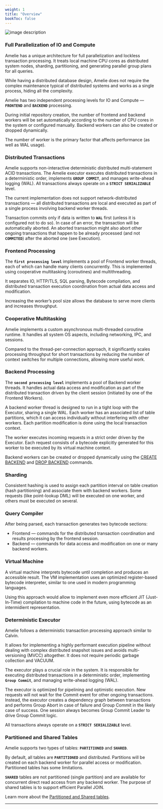 ```yaml
---
weight: 1
title: "Overview"
bookToc: false
---
```


![image description](/docs/compute/architecture.png)

### Full Parallelization of IO and Compute

Amelie has a unique architecture for full parallelization and lockless transaction processing.
It treats local machine CPU cores as distributed system nodes, sharding, partitioning, and generating
parallel group plans for all queries.

While having a distributed database design, Amelie does not require the complex maintenance typical of distributed
systems and works as a single process, hiding all the complexity.

Amelie has two independent processing levels for IO and Compute — **`FRONTEND`** and **`BACKEND`** processing.

During initial repository creation, the number of frontend and backend workers will be set automatically
according to the number of CPU cores in the system or configured manually. Backend workers can also be created or
dropped dynamically.

The number of worker is the primary factor that affects performance (as well as WAL usage).

### Distributed Transactions

Amelie supports non-interactive deterministic distributed multi-statement ACID transactions.
The Amelie executor executes distributed transactions in a deterministic order, implements **`GROUP COMMIT`**,
and manages write-ahead logging (WAL). All transactions always operate on a **`STRICT SERIALIZABLE`** level.

The current implementation does not support network-distributed transactions — all distributed transactions are local
and executed as part of a single process involving backend worker threads.

Transaction commits only if data is written to **`WAL`** first (unless it is configured not to do so).
In case of an error, the transaction will be automatically aborted. An aborted transaction
might also abort other ongoing transactions that happen to be already processed (and not **`COMMITED`**) after
the aborted one (see Execution).

### Frontend Processing

The **`first processing level`** implements a pool of Frontend worker threads, each of which can handle many clients concurrently.
This is implemented using cooperative multitasking (coroutines) and multithreading.

It separates IO, HTTP/TLS, SQL parsing, Bytecode compilation, and distributed transaction execution coordination from
actual data access and modification.

Increasing the worker’s pool size allows the database to serve more clients and increases throughput.

### Cooperative Multitasking

Amelie implements a custom asynchronous multi-threaded coroutine runtime. It handles all system OS aspects,
including networking, IPC, and sessions.

Compared to the thread-per-connection approach, it significantly scales processing throughput for short
transactions by reducing the number of context switches for multiple connections, allowing more useful work.

### Backend Processing

The **`second processing level`** implements a pool of Backend worker threads.
It handles actual data access and modification as part of the distributed transaction driven by the client
session (initiated by one of the Frontend Workers).

A backend worker thread is designed to run in a tight loop with the Executor, sharing a single WAL.
Each worker has an associated list of table partitions, which it can access individually without
interfering with other workers. Each partition modification is done using the local transaction context.

The worker executes incoming requests in a strict order driven by the Executor. Each request consists of a
bytecode explicitly generated for this worker to be executed by its virtual machine context.

Backend workers can be created or dropped dynamically using the [CREATE BACKEND](/docs/compute/create) and
[DROP BACKEND](/docs/compute/drop) commands.

### Sharding

Consistent hashing is used to assign each partition interval on table creation (hash partitioning) and associate
them with backend workers. Some requests (like point-lookup DML) will be executed on one worker, and
others must be executed on several.

### Query Compiler

After being parsed, each transaction generates two bytecode sections:

* Frontend — commands for the distributed transaction coordination and results processing by the frontend session.
* Backend — commands for data access and modification on one or many backend workers.

### Virtual Machine

A virtual machine interprets bytecode until completion and produces an accessible result.
The VM implementation uses an optimized register-based bytecode interpreter, similar to one used in
modern programming languages.

Using this approach would allow to implement even more efficient JIT (Just-In-Time) compilation to machine
code in the future, using bytecode as an intermidient representation.

### Deterministic Executor

Amelie follows a deterministic transaction processing approach similar to Calvin.

It allows for implementing a highly performant execution pipeline without dealing with complex
distributed snapshot issues and avoids multi-versioning (MVCC) altogether. It does not require
periodic garbage collection and VACUUM.

The executor plays a crucial role in the system. It is responsible for executing distributed
transactions in a deterministic order, implementing **`Group Commit`**, and managing write-ahead
logging (WAL).

The executor is optimized for pipelining and optimistic execution. New requests will not wait
for the Commit event for other ongoing transactions. Instead, the executor creates a dependency
graph between transactions and performs Group Abort in case of failure and Group Commit in the
likely case of success. One session always becomes Group Commit Leader to drive Group Commit logic.

All transactions always operate on a **`STRICT SERIALIZABLE`** level.

### Partitioned and Shared Tables

Amelie supports two types of tables: **`PARTITIONED`** and **`SHARED`**.

By default, all tables are **`PARTITIONED`** and distributed. Partitions will be created on each backend worker for
parallel access or modification. Partitioned tables has some limitations.

**`SHARED`** tables are not partitioned (single partition) and are available for concurrent direct read access from any backend worker.
The purpose of shared tables is to support efficient Parallel JOIN.

Learn more about the [Partitioned and Shared tables](/docs/sql/ddl/tables/create).

---
